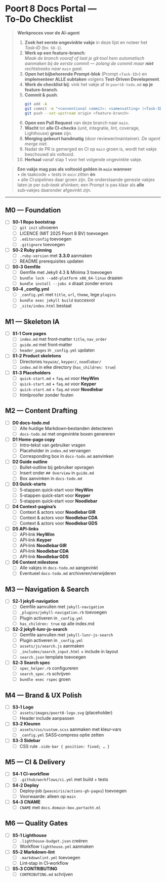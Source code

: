 # Poort 8 Docs Portal — **To‑Do Checklist**

> **Werkproces voor de AI‑agent**  
>
> 1. **Zoek het eerste ongevinkte vakje** in deze lijst en noteer het *Task‑ID* (bv. `S0‑1`).  
> 2. **Werk op een feature‑branch**:  
>    *Maak de branch vooraf of laat je git‑tool hem automatisch aanmaken bij de eerste commit — zolang de commit maar **niet** rechtstreeks naar `main` gaat.*  
> 3. **Open het bijbehorende Prompt‑blok** (Prompt `<Task‑ID>`) en **implementeer ALLE subtaken** volgens **Test‑Driven Development**.  
> 4. **Werk de checklist bij**: vink het vakje af in `poort8-todo.md` **op je feature‑branch**.  
> 5. **Commit & push**:  
>    ```bash
>    git add -A
>    git commit -m "<conventional commit>: <samenvatting> (<Task‑ID>)"
>    git push --set-upstream origin <feature-branch>
>    ```  
> 6. **Open een Pull Request** van deze branch naar `main`.  
> 7. **Wacht** tot **alle CI‑checks** (unit, integratie, lint, coverage, Lighthouse) **groen** zijn.  
> 8. **Merging gebeurt handmatig** (door reviewer/maintainer). *De agent merge niet.*  
> 9. Nadat de PR is gemerged en CI op `main` groen is, wordt het vakje beschouwd als voltooid.  
> 10. **Herhaal** vanaf stap 1 voor het volgende ongevinkte vakje.

> **Een vakje mag pas als voltooid gelden in `main` wanneer**  
> • de taakcode + tests in `main` zitten **én**  
> • alle CI‑pipelines daar groen zijn.
> De onderstaande geneste vakjes laten je per *sub‑taak* afvinken; een Prompt is pas klaar als **alle** sub‑vakjes daaronder afgevinkt zijn.

---

## M0 — Foundation
- [ ] **S0‑1 Repo bootstrap**  
  - [ ] `git init` uitvoeren  
  - [ ] LICENCE (MIT 2025 Poort 8 BV) toevoegen  
  - [ ] `.editorconfig` toevoegen  
  - [ ] `.gitignore` toevoegen  
- [ ] **S0‑2 Ruby pinning**  
  - [ ] `.ruby-version` met **3.3.0** aanmaken  
  - [ ] README prerequisites updaten  
- [ ] **S0‑3 Gemfile**  
  - [ ] Gemfile met Jekyll 4.3 & Minima 3 toevoegen  
  - [ ] `bundle lock --add-platform x86_64-linux` draaien  
  - [ ] `bundle install --jobs 4` draait zonder errors  
- [ ] **S0‑4 _config.yml**  
  - [ ] `_config.yml` met `title`, `url`, `theme`, lege `plugins`  
  - [ ] `bundle exec jekyll build` succesvol  
  - [ ] `_site/index.html` bestaat  

## M1 — Skeleton IA
- [ ] **S1‑1 Core pages**  
  - [ ] `index.md` met front‑matter `title`, `nav_order`  
  - [ ] `guide.md` met front‑matter  
  - [ ] `header_pages` in `_config.yml` updaten  
- [ ] **S1‑2 Product skeletons**  
  - [ ] Directories `heywim/`, `keyper/`, `noodlebar/`  
  - [ ] `index.md` in elke directory (`has_children: true`)  
- [ ] **S1‑3 Placeholders**  
  - [ ] `quick-start.md` + `faq.md` voor **HeyWim**  
  - [ ] `quick-start.md` + `faq.md` voor **Keyper**  
  - [ ] `quick-start.md` + `faq.md` voor **Noodlebar**  
  - [ ] htmlproofer zonder fouten  

## M2 — Content Drafting
- [ ] **D0 docs-todo.md**  
  - [ ] Alle huidige Markdown‑bestanden detecteren  
  - [ ] `docs-todo.md` met ongevinkte boxen genereren  
- [ ] **D1 Home‑page copy**  
  - [ ] Intro‑tekst van gebruiker vragen  
  - [ ] Placeholder in `index.md` vervangen  
  - [ ] Corresponding box in `docs-todo.md` aanvinken  
- [ ] **D2 Guide outline**  
  - [ ] Bullet‑outline bij gebruiker opvragen  
  - [ ] Insert onder `## Overview` in `guide.md`  
  - [ ] Box aanvinken in `docs-todo.md`  
- [ ] **D3 Quick‑starts**  
  - [ ] 5‑stappen quick‑start voor **HeyWim**  
  - [ ] 5‑stappen quick‑start voor **Keyper**  
  - [ ] 5‑stappen quick‑start voor **Noodlebar**  
- [ ] **D4 Context‑pagina’s**  
  - [ ] Context & actors voor **Noodlebar GIR**  
  - [ ] Context & actors voor **Noodlebar CDA**  
  - [ ] Context & actors voor **Noodlebar GDS**  
- [ ] **D5 API‑links**  
  - [ ] API‑link **HeyWim**  
  - [ ] API‑link **Keyper**  
  - [ ] API‑link **Noodlebar GIR**  
  - [ ] API‑link **Noodlebar CDA**  
  - [ ] API‑link **Noodlebar GDS**  
- [ ] **D6 Content milestone**  
  - [ ] Alle vakjes in `docs-todo.md` aangevinkt  
  - [ ] Eventueel `docs-todo.md` archiveren/verwijderen  

## M3 — Navigation & Search
- [ ] **S2‑1 jekyll-navigation**  
  - [ ] Gemfile aanvullen met `jekyll-navigation`  
  - [ ] `_plugins/jekyll-navigation.rb` toevoegen  
  - [ ] Plugin activeren in `_config.yml`  
  - [ ] `has_children: true` op alle index.md  
- [ ] **S2‑2 jekyll-lunr-js-search**  
  - [ ] Gemfile aanvullen met `jekyll-lunr-js-search`  
  - [ ] Plugin activeren in `_config.yml`  
  - [ ] `assets/js/search.js` aanmaken  
  - [ ] `_includes/search_input.html` + include in layout  
  - [ ] `search.json` template toevoegen  
- [ ] **S2‑3 Search spec**  
  - [ ] `spec_helper.rb` configureren  
  - [ ] `search_spec.rb` schrijven  
  - [ ] `bundle exec rspec` groen  

## M4 — Brand & UX Polish
- [ ] **S3‑1 Logo**  
  - [ ] `assets/images/poort8-logo.svg` (placeholder)  
  - [ ] Header include aanpassen  
- [ ] **S3‑2 Kleuren**  
  - [ ] `assets/css/custom.scss` aanmaken met kleur‑vars  
  - [ ] `_config.yml` SASS‑compress optie zetten  
- [ ] **S3‑3 Sidebar**  
  - [ ] CSS rule `.side-bar { position: fixed; … }`  

## M5 — CI & Delivery
- [ ] **S4‑1 CI‑workflow**  
  - [ ] `.github/workflows/ci.yml` met build + tests  
- [ ] **S4‑2 Deploy**  
  - [ ] Deploy‑job (`peaceiris/actions-gh-pages`) toevoegen  
  - [ ] Voorwaarde: alleen op `main`  
- [ ] **S4‑3 CNAME**  
  - [ ] `CNAME` met `docs.domain-box.portacht.ml`  

## M6 — Quality Gates
- [ ] **S5‑1 Lighthouse**  
  - [ ] `.lighthouse-budget.json` creëren  
  - [ ] Workflow `lighthouse.yml` aanmaken  
- [ ] **S5‑2 Markdown‑lint**  
  - [ ] `.markdownlint.yml` toevoegen  
  - [ ] Lint‑stap in CI‑workflow  
- [ ] **S5‑3 CONTRIBUTING**  
  - [ ] `CONTRIBUTING.md` schrijven  
